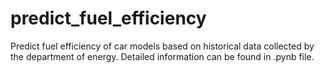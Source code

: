 # predict_fuel_efficiency
Predict fuel efficiency of car models based on historical data collected by the department of energy. Detailed information can be found in .pynb file.
